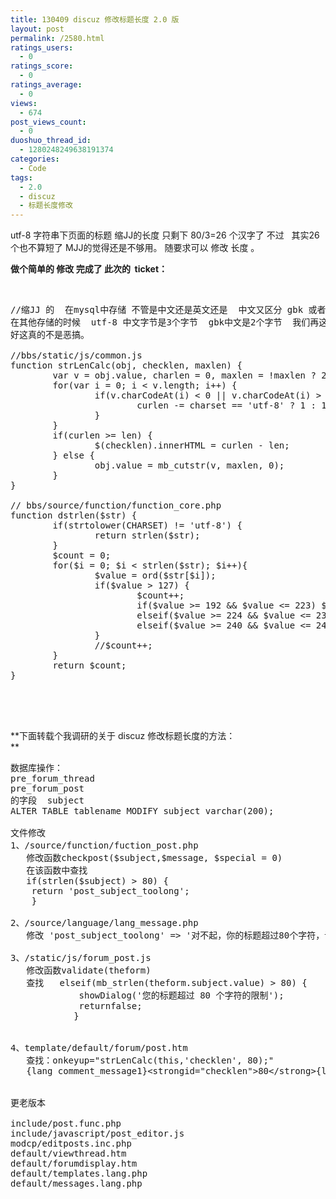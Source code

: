 ```yaml
---
title: 130409 discuz 修改标题长度 2.0 版
layout: post
permalink: /2580.html
ratings_users:
  - 0
ratings_score:
  - 0
ratings_average:
  - 0
views:
  - 674
post_views_count:
  - 0
duoshuo_thread_id:
  - 1280248249638191374
categories:
  - Code
tags:
  - 2.0
  - discuz
  - 标题长度修改
---
```

utf-8 字符串下页面的标题 缩JJ的长度 只剩下 80/3=26 个汉字了 不过   其实26个也不算短了 MJJ的觉得还是不够用。 随要求可以 修改 长度 。

**做个简单的 修改 完成了 此次的  ticket：**

&nbsp;

<pre>//缩JJ 的  在mysql中存储 不管是中文还是英文还是  中文又区分 gbk 或者utf-8 之类的  varchar 都算1个字符 
在其他存储的时候  utf-8 中文字节是3个字节  gbk中文是2个字节  我们再这里稍微的调皮的  改动了下 计算内容的长度 代码 就可以了。
好这真的不是恶搞。

//bbs/static/js/common.js 
function strLenCalc(obj, checklen, maxlen) {
        var v = obj.value, charlen = 0, maxlen = !maxlen ? 200 : maxlen, curlen = maxlen, len = strlen(v);
        for(var i = 0; i &lt; v.length; i++) {
                if(v.charCodeAt(i) &lt; 0 || v.charCodeAt(i) > 255) {
                        curlen -= charset == 'utf-8' ? 1 : 1;
                }
        }
        if(curlen >= len) {
                $(checklen).innerHTML = curlen - len;
        } else {
                obj.value = mb_cutstr(v, maxlen, 0);
        }
}

// bbs/source/function/function_core.php 
function dstrlen($str) {
        if(strtolower(CHARSET) != 'utf-8') {
                return strlen($str);
        }
        $count = 0;
        for($i = 0; $i &lt; strlen($str); $i++){
                $value = ord($str[$i]);
                if($value > 127) {
                        $count++;
                        if($value >= 192 &#038;&#038; $value &lt;= 223) $i++;
                        elseif($value >= 224 &#038;&#038; $value &lt;= 239) $i = $i + 2;
                        elseif($value >= 240 &#038;&#038; $value &lt;= 247) $i = $i + 3;
                }
                //$count++;
        }
        return $count;
}




</pre>

**下面转载个我调研的关于 discuz 修改标题长度的方法：  
** 
<pre>数据库操作：
pre_forum_thread
pre_forum_post
的字段  subject
ALTER TABLE tablename MODIFY subject varchar(200);

文件修改
1、/source/function/fuction_post.php 
   修改函数checkpost($subject,$message, $special = 0)
   在该函数中查找
   if(strlen($subject) > 80) {
    return 'post_subject_toolong';
    }

2、/source/language/lang_message.php
   修改 'post_subject_toolong' => '对不起，你的标题超过80个字符，请返回修改标题长度。'

3、/static/js/forum_post.js
   修改函数validate(theform)
   查找   elseif(mb_strlen(theform.subject.value) > 80) {
             showDialog('您的标题超过 80 个字符的限制');
             returnfalse;
            }


4、template/default/forum/post.htm
   查找：onkeyup="strLenCalc(this,'checklen', 80);"
   {lang comment_message1}&lt;strongid="checklen">80&lt;/strong>{lang comment_message2}


更老版本

include/post.func.php
include/javascript/post_editor.js
modcp/editposts.inc.php
default/viewthread.htm
default/forumdisplay.htm
default/templates.lang.php
default/messages.lang.php

</pre>